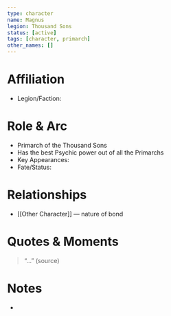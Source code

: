 ```yaml
---
type: character
name: Magnus
legion: Thousand Sons
status: [active]
tags: [character, primarch]
other_names: []
---
```

# Affiliation
- Legion/Faction: 

# Role & Arc
- Primarch of the Thousand Sons
- Has the best Psychic power out of all the Primarchs
- Key Appearances:  
- Fate/Status:  

# Relationships
- [[Other Character]] — nature of bond

# Quotes & Moments
> “...” (source)

# Notes
-
